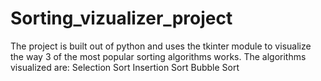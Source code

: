 # Sorting_vizualizer_project
The project is built out of python and uses the tkinter module to visualize the way 3 of the most popular sorting algorithms works. The algorithms visualized are:
Selection Sort
Insertion Sort
Bubble Sort
